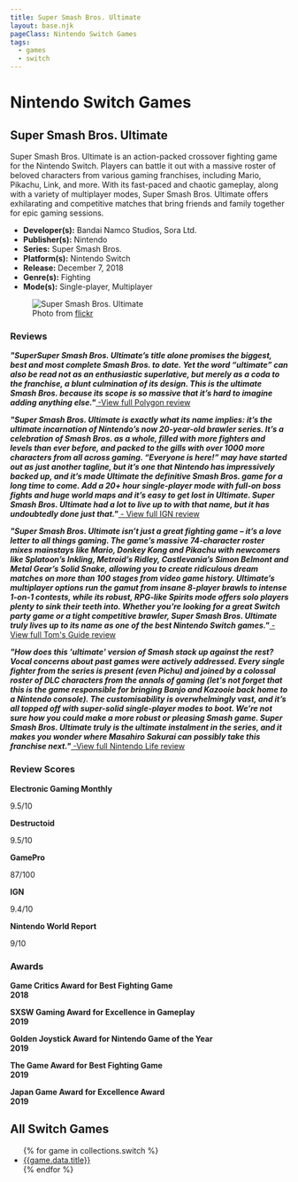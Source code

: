 ```yaml
---
title: Super Smash Bros. Ultimate
layout: base.njk
pageClass: Nintendo Switch Games
tags:
  - games
  - switch
---
```


<div class="games-header">
  <h1>Nintendo Switch Games</h1>
</div>
</div>
    <section class="grid-m">
        <article class="card-m">
            <div class="card__content-m">
                <h2 class="card__text-m">Super Smash Bros. Ultimate</h2>
              <p class="card__text-m">
                Super Smash Bros. Ultimate is an action-packed crossover fighting game for the Nintendo Switch. Players can battle it out with a massive roster of beloved characters from various gaming franchises, including Mario, Pikachu, Link, and more. With its fast-paced and chaotic gameplay, along with a variety of multiplayer modes, Super Smash Bros. Ultimate offers exhilarating and competitive matches that bring friends and family together for epic gaming sessions.
              </p>
              <ul>
                <li><strong>Developer(s):</strong> Bandai Namco Studios, Sora Ltd.</li>
                <li><strong>Publisher(s):</strong> Nintendo</li>
                <li><strong>Series:</strong> Super Smash Bros.</li>
                <li><strong>Platform(s):</strong> Nintendo Switch</li>
                <li><strong>Release:</strong> December 7, 2018</li>
                <li><strong>Genre(s):</strong> Fighting</li>
                <li><strong>Mode(s):</strong> Single-player, Multiplayer</li>
              </ul>
            </div>
          </article>
          <article class="card-m">
          <figure class="img-container">
            <div class="card__img-m"><img src="/images/game-main-3.png" alt="Super Smash Bros. Ultimate"></div>
            <figcaption class="img-caption">
               Photo from <a href="https://www.flickr.com/photos/antdude3001/29124067107">flickr</a>
             </figcaption>
          </figure>
          </article>
     </section>
    <div class="game_reviews">
      <h3><strong>Reviews</strong></h3>      <p>
        <strong><i>"SuperSuper Smash Bros. Ultimate’s title alone promises the biggest, best and most complete Smash Bros. to date. Yet the word “ultimate” can also be read not as an enthusiastic superlative, but merely as a coda to the franchise, a blunt culmination of its design. This is the ultimate Smash Bros. because its scope is so massive that it’s hard to imagine adding anything else."<a href="https://www.polygon.com/reviews/2018/12/6/18128504/super-smash-bros-ultimate-review-nintendo-switch" target="_blank" rel="noopener noreferrer"></i></strong> -View full Polygon review</a>
      </p>
      <p>   
        <strong><i>"Super Smash Bros. Ultimate is exactly what its name implies: it’s the ultimate incarnation of Nintendo’s now 20-year-old brawler series. It’s a celebration of Smash Bros. as a whole, filled with more fighters and levels than ever before, and packed to the gills with over 1000 more characters from all across gaming. “Everyone is here!” may have started out as just another tagline, but it’s one that Nintendo has impressively backed up, and it’s made Ultimate the definitive Smash Bros. game for a long time to come. Add a 20+ hour single-player mode with full-on boss fights and huge world maps and it’s easy to get lost in Ultimate. Super Smash Bros. Ultimate had a lot to live up to with that name, but it has undoubtedly done just that."<a href="https://www.ign.com/articles/best-nintendo-switch-games-2" target="_blank" rel="noopener noreferrer"></i></strong> - View full IGN review</a>
      </p>
      <p>
        <strong><i>"Super Smash Bros. Ultimate isn’t just a great fighting game – it’s a love letter to all things gaming. The game’s massive 74-character roster mixes mainstays like Mario, Donkey Kong and Pikachu with newcomers like Splatoon’s Inkling, Metroid’s Ridley, Castlevania’s Simon Belmont and Metal Gear’s Solid Snake, allowing you to create ridiculous dream matches on more than 100 stages from video game history. Ultimate’s multiplayer options run the gamut from insane 8-player brawls to intense 1-on-1 contests, while its robust, RPG-like Spirits mode offers solo players plenty to sink their teeth into. Whether you’re looking for a great Switch party game or a tight competitive brawler, Super Smash Bros. Ultimate truly lives up to its name as one of the best Nintendo Switch games."<a href="https://www.tomsguide.com/round-up/best-nintendo-switch-games" target="_blank" rel="noopener noreferrer"></i></strong> -View full Tom's Guide review</a>
      </p>
      <p>
        <strong><i>"How does this 'ultimate' version of Smash stack up against the rest? Vocal concerns about past games were actively addressed. Every single fighter from the series is present (even Pichu) and joined by a colossal roster of DLC characters from the annals of gaming (let's not forget that this is the game responsible for bringing Banjo and Kazooie back home to a Nintendo console). The customisability is overwhelmingly vast, and it’s all topped off with super-solid single-player modes to boot. We’re not sure how you could make a more robust or pleasing Smash game. Super Smash Bros. Ultimate truly is the ultimate instalment in the series, and it makes you wonder where Masahiro Sakurai can possibly take this franchise next."<a href="https://www.nintendolife.com/guides/50-best-nintendo-switch-games-so-far?page=5" target="_blank" rel="noopener noreferrer"></i></strong> -View full Nintendo Life review</a>
      </p>
    </div>
    <h3><strong>Review Scores</strong></h3>
    <div class="game_numeric_reviews">
      <div class="game_numeric_review">
        <strong>Electronic Gaming Monthly</strong>
        <p>9.5/10</p>
      </div>
      <div class="game_numeric_review">
        <strong>Destructoid</strong>
        <p>9.5/10</p>
      </div>
      <div class="game_numeric_review">
        <strong>GamePro</strong>
        <p>87/100</p>
      </div>
      <div class="game_numeric_review">
        <strong>IGN</strong>
        <p>9.4/10</p>
      </div>
      <div class="game_numeric_review">
        <strong>Nintendo World Report</strong>
        <p>9/10</p>
      </div>
    </div>
    <h3><strong>Awards</strong></h3>
    <div class="game_awards">
      <div class="game_award">
        <p><strong>Game Critics Award for Best Fighting Game<br>2018</strong></p>
      </div>
      <div class="game_award">
        <p><strong>SXSW Gaming Award for Excellence in Gameplay<br>2019</strong></p>
      </div>
      <div class="game_award">
        <p><strong>Golden Joystick Award for Nintendo Game of the Year<br>2019</strong></p>
      </div>
      <div class="game_award">
        <p><strong>The Game Award for Best Fighting Game<br>2019</strong></p>
      </div>
      <div class="game_award">
        <p><strong>Japan Game Award for Excellence Award<br>2019</strong></p>
      </div>
    </div>
    <section class="Collections">
  <h1>All Switch Games</h1>
  <ul>
    {% for game in collections.switch %}      
      <li><a href="{{game.url}}">{{game.data.title}}</a></li>
    {% endfor %}
  </ul>
  </section>
